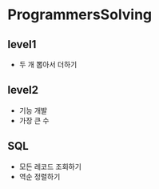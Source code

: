 # ProgrammersSolving

## level1
- 두 개 뽑아서 더하기

## level2
- 기능 개발 
- 가장 큰 수

## SQL
- 모든 레코드 조회하기
- 역순 정렬하기